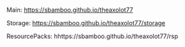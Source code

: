 Main: https://sbamboo.github.io/theaxolot77

Storage: https://sbamboo.github.io/theaxolot77/storage

ResourcePacks: hhttps://sbamboo.github.io/theaxolot77/rsp
